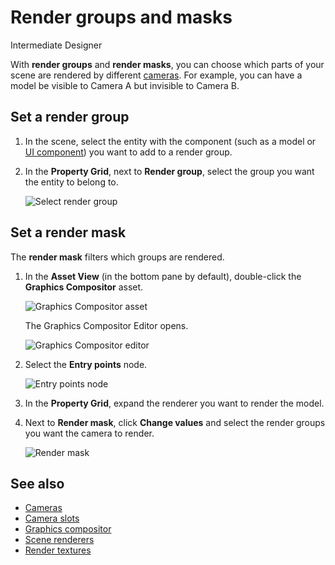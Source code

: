 # Render groups and masks

<span class="label label-doc-level">Intermediate</span>
<span class="label label-doc-audience">Designer</span>

With **render groups** and **render masks**, you can choose which parts of your scene are rendered by different [cameras](../cameras/index.md). For example, you can have a model be visible to Camera A but invisible to Camera B.

## Set a render group

1. In the scene, select the entity with the component (such as a model or [UI component](../../ui/add-a-ui-to-a-scene.md)) you want to add to a render group.

2. In the **Property Grid**, next to **Render group**, select the group you want the entity to belong to.

    ![Select render group](media/select-render-group.png)

## Set a render mask

The **render mask** filters which groups are rendered.

1. In the **Asset View** (in the bottom pane by default), double-click the **Graphics Compositor** asset.

    ![Graphics Compositor asset](media/graphics-compositor-asset.png)

    The Graphics Compositor Editor opens.

    ![Graphics Compositor editor](media/graphics-compositor-editor.png)

2. Select the **Entry points** node.

    ![Entry points node](media/entry-points-node.png)

3. In the **Property Grid**, expand the renderer you want to render the model.

4. Next to **Render mask**, click **Change values** and select the render groups you want the camera to render.

    ![Render mask](media/change-render-mask.png)

## See also

* [Cameras](../cameras/index.md)
* [Camera slots](../cameras/camera-slots.md)
* [Graphics compositor](index.md)
* [Scene renderers](scene-renderers.md)
* [Render textures](render-textures.md)